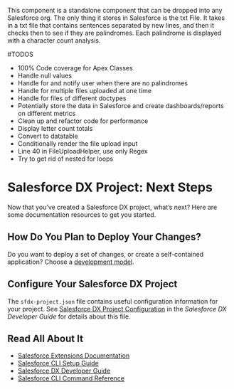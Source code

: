 This component is a standalone component that can be dropped into any Salesforce org.  The only thing it stores in Salesforce is the txt File.  It takes in a txt file that contains sentences separated by new lines, and then it checks then to see if they are palindromes.  Each palindrome is displayed with a character count analysis.

#TODOS
- 100% Code coverage for Apex Classes
- Handle null values
- Handle for and notify user when there are no palindromes
- Handle for multiple files uploaded at one time
- Handle for files of different doctypes
- Potentially store the data in Salesforce and create dashboards/reports on different metrics
- Clean up and refactor code for performance
- Display letter count totals
- Convert to datatable
- Conditionally render the file upload input
- Line 40 in FileUploadHelper, use only Regex
- Try to get rid of nested for loops


# Salesforce DX Project: Next Steps

Now that you’ve created a Salesforce DX project, what’s next? Here are some documentation resources to get you started.

## How Do You Plan to Deploy Your Changes?

Do you want to deploy a set of changes, or create a self-contained application? Choose a [development model](https://developer.salesforce.com/tools/vscode/en/user-guide/development-models).

## Configure Your Salesforce DX Project

The `sfdx-project.json` file contains useful configuration information for your project. See [Salesforce DX Project Configuration](https://developer.salesforce.com/docs/atlas.en-us.sfdx_dev.meta/sfdx_dev/sfdx_dev_ws_config.htm) in the _Salesforce DX Developer Guide_ for details about this file.

## Read All About It

- [Salesforce Extensions Documentation](https://developer.salesforce.com/tools/vscode/)
- [Salesforce CLI Setup Guide](https://developer.salesforce.com/docs/atlas.en-us.sfdx_setup.meta/sfdx_setup/sfdx_setup_intro.htm)
- [Salesforce DX Developer Guide](https://developer.salesforce.com/docs/atlas.en-us.sfdx_dev.meta/sfdx_dev/sfdx_dev_intro.htm)
- [Salesforce CLI Command Reference](https://developer.salesforce.com/docs/atlas.en-us.sfdx_cli_reference.meta/sfdx_cli_reference/cli_reference.htm)
